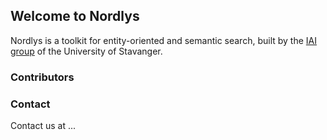 ## Welcome to Nordlys

Nordlys is a toolkit for entity-oriented and semantic search, built by the [IAI group](http://iai.group) of the University of Stavanger.


### Contributors

### Contact

Contact us at ...

